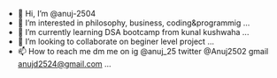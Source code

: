 - 👋 Hi, I’m @anuj-2504
- 👀 I’m interested in philosophy, business, coding&programmig ...
- 🌱 I’m currently learning DSA bootcamp from kunal kushwaha ...
- 💞️ I’m looking to collaborate on beginer level project ...
- 📫 How to reach me dm me on ig @anuj_25 twitter @Anuj2502 gmail anujd2524@gmail.com ...

<!---
anuj-2504/anuj-2504 is a ✨ special ✨ repository because its `README.md` (this file) appears on your GitHub profile.
You can click the Preview link to take a look at your changes.
--->
